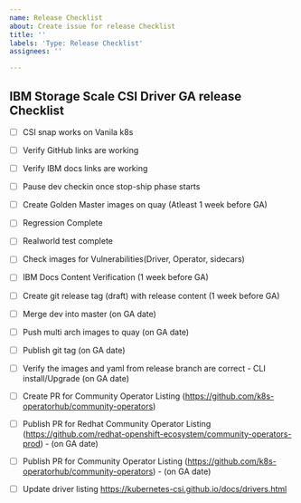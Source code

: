 ```yaml
---
name: Release Checklist
about: Create issue for release Checklist
title: ''
labels: 'Type: Release Checklist'
assignees: ''

---
```



## IBM Storage Scale CSI Driver GA release Checklist
- [ ]  CSI snap works on Vanila k8s
- [ ]  Verify GitHub links are working
- [ ]  Verify IBM docs links are working 
- [ ]  Pause dev checkin once stop-ship phase starts
- [ ]  Create Golden Master images on quay (Atleast 1 week before GA) 
- [ ]  Regression Complete 
- [ ]  Realworld test complete 
- [ ]  Check images for Vulnerabilities(Driver, Operator, sidecars) 
- [ ]  IBM Docs Content Verification (1 week before GA) 
- [ ]  Create git release tag (draft) with release content (1 week before GA)
- [ ]  Merge dev into master (on GA date) 
- [ ]  Push multi arch images to quay (on GA date)
- [ ]  Publish git tag (on GA date) 
- [ ]  Verify the images and yaml from release branch are correct - CLI install/Upgrade (on GA date)
- [ ]  Create PR for Community Operator Listing (https://github.com/k8s-operatorhub/community-operators)
- [ ]  Publish PR for Redhat Community Operator Listing (https://github.com/redhat-openshift-ecosystem/community-operators-prod) - (on GA date)
- [ ]  Publish PR for Community Operator Listing (https://github.com/k8s-operatorhub/community-operators) - (on GA date)
- [ ]  Update driver listing https://kubernetes-csi.github.io/docs/drivers.html


